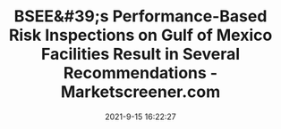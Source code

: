 ---
"title": "BSEE&amp;#39;s Performance-Based Risk Inspections on Gulf of Mexico Facilities Result in Several Recommendations - Marketscreener.com"
"date": "2021-9-15 16:22:27"
"feed_name": "GOOGLENEWSDRILLING"
"feed_website": "https://news.google.com/search?q=drilling%2Bincident&hl=en-US&gl=US&ceid=US:en"
"feed_rss": "https://news.google.com/rss/search?q=drilling%2Bincident&hl=en-US&gl=US&ceid=US:en"
"link": "https://www.marketscreener.com/news/latest/BSEE-s-Performance-Based-Risk-Inspections-on-Gulf-of-Mexico-Facilities-Result-in-Several-Recommendat--36435414/"
"file": "_posts/2021-1-1-7b1c558858697987656bd68fe5450bbf4e7f2ccf.md"
"accident": "0"
"drilling": "0"
---